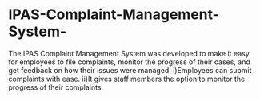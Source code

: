 # IPAS-Complaint-Management-System-
The IPAS Complaint Management System was developed to make it easy for employees to file complaints, monitor the progress of their cases, and get feedback on how their issues were managed.
i)Employees can submit complaints with ease.
ii)It gives staff members the option to monitor the progress of their complaints.
